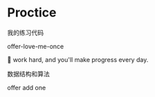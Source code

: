 # Proctice
我的练习代码

offer-love-me-once

👀 work hard, and you'll make progress every day.

数据结构和算法

offer add one
